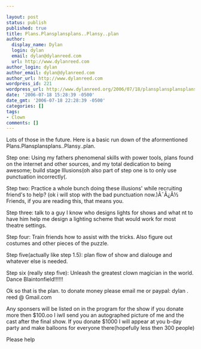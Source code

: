 ```yaml
---

layout: post
status: publish
published: true
title: Plans.Plansplansplans..Plansy..plan
author:
  display_name: Dylan
  login: dylan
  email: dylan@dylanreed.com
  url: http://www.dylanreed.com
author_login: dylan
author_email: dylan@dylanreed.com
author_url: http://www.dylanreed.com
wordpress_id: 221
wordpress_url: http://www.dylanreed.org/2006/07/18/plansplansplansplansplansyplan/
date: '2006-07-18 15:28:39 -0500'
date_gmt: '2006-07-18 22:28:39 -0500'
categories: []
tags:
- Clown
comments: []
---
```


Lots of those in the future. Here is a basic run down of the aformentioned Plans.Plansplansplans..Plansy..plan.

Step one: Using my fathers phenomenal skills with power tools, plans found on the internet and other sources, and my total dedication to being awesome; build stage Illusions(oh also part of step one is to only use punctuation incorrectly(.

Step two: Practice a whole bunch doing these illusions' while recruiting friend's to help? (ok i will stop with the bad punctuation now.)Ã¯Â¿Â½ Friends, if you are reading this, that means you.

Step three: talk to a guy I know who designs lights for shows and what nt to have him help me design a lighting scheme that would work for most theatre settings.

Step four: Train friends how to assist with the tricks. Also figure out costumes and other pieces of the puzzle.

Step five(actually like step 1.5): plan flow of show and dialouge and whatever else is needed.

Step six (really step five): Unleash the greatest clown magician in the world. Dance Blaintonfield!!!!!!

Ok so that is the plan. to donate money please email me or paypal: dylan . reed @ Gmail.com

Any sponsers will be listed on in the program for the show if you donate more then $100.oo I iwll send you an autographed picture of me and the cast after the final show. If you donate $1000 I will appear at you b-day party and make balloons for everyone there(hopefully less then 300 people)

Please help
